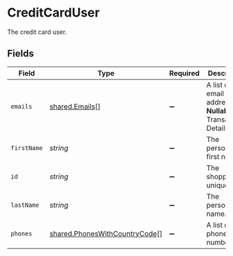 # CreditCardUser

The credit card user.


## Fields

| Field                                                                                 | Type                                                                                  | Required                                                                              | Description                                                                           | Example                                                                               |
| ------------------------------------------------------------------------------------- | ------------------------------------------------------------------------------------- | ------------------------------------------------------------------------------------- | ------------------------------------------------------------------------------------- | ------------------------------------------------------------------------------------- |
| `emails`                                                                              | [shared.Emails](../../../sdk/models/shared/emails.md)[]                               | :heavy_minus_sign:                                                                    | A list of email addresses. **Nullable** for Transactions Details.                     |                                                                                       |
| `firstName`                                                                           | *string*                                                                              | :heavy_minus_sign:                                                                    | The person's first name.                                                              | Charlotte                                                                             |
| `id`                                                                                  | *string*                                                                              | :heavy_minus_sign:                                                                    | The shopper's unique ID.                                                              | b2vghjk2v4c5fgdh3jak                                                                  |
| `lastName`                                                                            | *string*                                                                              | :heavy_minus_sign:                                                                    | The person's last name.                                                               | Charles                                                                               |
| `phones`                                                                              | [shared.PhonesWithCountryCode](../../../sdk/models/shared/phoneswithcountrycode.md)[] | :heavy_minus_sign:                                                                    | A list of phone numbers.                                                              |                                                                                       |